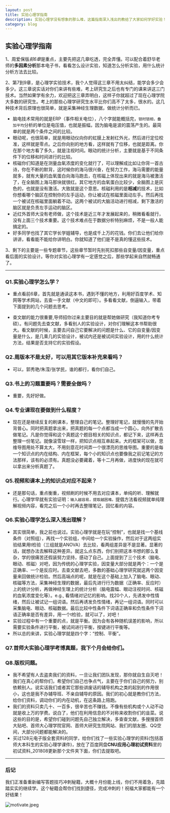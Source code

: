 ```yaml
---
layout: post
title: 实验心理学指南
description: 实验心理学没有想象的那么难，这篇指南深入浅出的教给了大家如何学好实验！
category: blog
---
```


## 实验心理学指南

1、周爱保版*前6章*是重点，主要先把这几章吃透，完全弄懂。可以配合着舒华老师的**多因素分析**那本电子书，看看怎么设计实验，知道怎么分析实验，用什么统计分析方法去比较。

2、第7到9章，是心理学实验技术，我个人觉得这三章不用太纠结，能学会多少会多少。这三章说实话对你们来讲有些难，考上研究生之后也有专门的课来讲这三门技术。当然如果学有余力，欢迎把这三章弄明白，这样子你就超过了现在心理学院大多数的研究生。考上的那些心理学研究生水平比你们高不了太多，很水的。这几种技术背后原理也很简单，就是采集神经生理数据，做统计分析而已。

* 脑电技术常用的就是ERP（事件相关电位），八个字就能概括完，`锁时锁相，叠加平均`分析的单位是电压值，也就是振幅，因为脑电是波的震荡产生的。最简单的就是两个条件之间的比较。
* 眼动呢，也很简单，就是用眼动仪向你的虹膜上发射红外光，然后进行定位校准，这样就是零点。之后你向别的地方看，这样就有了位移，也就是距离。你在那个地方看了多久，就是注视时间。眼动的统计分析，主要就是基于不同条件下的位移和时间进行的比较。
* 核磁你们知道是在测量血氧浓度的变化就行了，可以理解成比如让你背一首古诗，你在不断的默背，这时候你的海马很兴奋，在努力工作，海马需要的能量就多，就有大量的血氧蛋白向海马跑去，在核磁上体现出来的就是海马被激活了，在全脑图上海马那块就很红。其它地方的血氧蛋白比较少，全脑图上是灰色的，也就是没有激活。大致就是这个意思。核磁利用的是**相减**的技术，比如你想看哪个脑区在控制你的左手运动，你让被试在核磁里面动左手。然后再找一个被试在核磁里面躺着不动。这两个被试的大脑活动进行相减，剩下激活的脑区就是负责左手运动的脑区。
* 近红外首师大没有老师做，这个技术是近三年才发展起来的，稍微看看就行，没有上面三个技术重要。这个技术难点在于数据分析特别麻烦，不是一般人能搞定的。
* 好多同学也找了其它学长学姐辅导，也是成千上万的花钱。你们去让他们给你讲讲，看看能不能给你讲明白。你就知道了他们是不是真的懂这些技术。

3、剩下的主要是一些专题章节，这些章节暂时先别死扣那些自变量/因变量，重点看后面的实验设计。等你对实验心理学有一定感觉之后，那些学起来自然就畅通了。

---

### Q1.实验心理学怎么学？
* 重点看前6章，首先就是通读这本书，遇到不懂的地方，利用好百度学术、知网等学术网站，去查一手文献（中文的即可）。多看看文献，倒逼输入，带着下面提到的几个问题去思考。

* 查文献的能力很重要,导师招你过来主要目的就是帮她做研究（我知道你考专硕）。有问题先去查文献，多看别人的实验设计，对你们理解这本书帮助很大。看文献的时候，主要去问自己它要解决的问题是什么、它的自变量/因变量是什么，是几乘几的实验设计，被试内还是被试间实验设计，用的什么统计方法，结果是否支持它的实验假设。 

### Q2.周版本不是太好，可以用其它版本补充来看吗？
* 可以，郭秀艳/朱滢/张学民，谁的都行，看你们自己。

### Q3.书上的习题重要吗？需要全做吗？
* 重要，先好好做。

### Q4.专业课现在要做到什么程度？
* 现在还是继续反复的刷课本，整理自己的笔记。整理好笔记，就慢慢的先开始背普心。同时把真题拿出来，把真题的每一个点都当成一个圆心，向外扩散去做笔记。凡是你觉得和这个真题这个题目相关的知识点，都记下来，这样再去整理一份笔记。就像滚雪球一样，把知识点相互串起来。大的框架可以做，思维导图用处不算太大，不用刻意花时间弄一个很漂亮的思维导图。重要的是每一个知识点的内在结构、内在框架，每个小的知识点也要像我之前记笔记的方法那样，该有的必须有。真题没必要藏着，等十二月再做，进度快的现在就可以拿出来分析真题了。

### Q5.视频和课本上的知识点对应不起来？
* 还是那句话，重点衡重，视频刷的时候不用去对应课本，单纯的听、理解就行。心理学早就有实验证明：`输入越容易，提取越困难。`提倡方法看视频就单纯理解视频内容，看完之后一个小时再去整理笔记，回忆看的内容。

### Q6.实验心理学怎么深入浅出理解？

* 其实很简单，我之前也说过。实验心理学就是在玩“控制”，也就是找一个基线条件（对照组），再找一个实验组，中间给一个实验操作，然后对于这两组实验结果用t检验（三组就是ANOVA）去比较，看两组差异是不是显著。显著的话，就想办法去解释这种差异。就这么点东西，你们别把这本书想的那么复杂，学的很痛苦还假装努力坚持，感动了自己。上面提到了三个技术（脑电、眼动、核磁）对吧，因为传统的心理学实验，因变量大部分就是两个：一个是正确率、一个是反应时。去查文献去吧，多数的基础心理学研究就这两个因变量来回做统计检验。然后高端点的呢，就是在这个基础上加入了脑电、眼动、核磁等方法，采集神经生理的数据，最后先进行行为数据（正确率、反应时）上的统计分析，再做神经生理上的统计分析（脑电震幅、眼动注视时间、核磁的血氧浓度变化等）。e.g., 看情绪对记忆的影响。找20个人，先诱发中性情绪，然后让被试记一组词语。然后再诱发负性情绪，再记一组词语。同时可以采集脑电、眼动、核磁数据。最后比较中性条件下词语正确率和负性条件下词语正确率是否有差异，用一个t检验，就可以了，对吧！
* 实验过程中有一个重要的点，就是平衡。因为会有各种随机误差的影响，所以需要实验条件进行平衡，被试间进行平衡，按键进行平衡等。
* 所以总的来讲，实验心理学就是四个字：“控制、平衡”。

### Q7.首师大实验心理学考博真题，我下个月会给你们。

### Q8.版权问题。
* 我不希望有人去盗卖我们的资料，一旦让我们团队发现，那你就自生自灭吧！我们在真心的帮你们，希望你们自己也争点气，主要在于你们自己的努力，别依赖别人。说实话我们或者其它那些讲废话的辅导机构之类的起到的作用很小，这也是我不办辅导班、不亲自辅导的原因。我们的初心就是教你们方法，给你们资料，调动你们的内在动机，在这条路上陪跑。
* 我们的资料只卖几十、一百多，很辛苦也不赚钱。不像有些机构或个人动不动就是收上万的学费。说白了，他们在利用信息的不对称来收割你们的韭菜。说这些的目的是，希望你们碰到问题先自己独立解决，多查查文献，多搜搜首师大贴吧、首师大心理学院官网、首师大研究生院网站、我们的朋友圈、QQ空间，大部分问题都能解决的。
* 买过128元电子版全套资料的同学，给你们找了一些实验心理学的资料(包括首师大本科生的实验心理学课件)，放在了百度网盘**CNU应用心理初试资料**里的初试资料_201808更新那个文件夹下面，你们去提取吧。

---

### 后记
我们正准备重新编写答题技巧冲刺秘籍，大概十月份能上线，你们不用着急，先踏踏实实的继续学。这个秘籍会帮你们找到捷径，完成冲刺的！祝福大家都能有一个好结果！

![motivate.jpeg](http://pdsh5ir09.bkt.clouddn.com/motivate.jpeg)
 
 
 
 
 
 
 
 
 
 
 
 